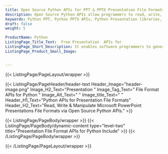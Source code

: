```yaml
---
title: Open Source Python APIs for PPT & PPTX Presentation File Formats
description: Open Source Python APIs allow programmers to read, write, modify & manipulate Microsoft PowerPoint (PPT, PPTX) Presentations File Formats
keywords: Python PPT, Python PPTX APIs, Python Presentation libraries, Python PowerPoint APIs, create PPTX files, edit PPT files, edit PPTX files, manipulate PPT & PPTX,  convert Presentation files,  PPT python API, PPTX  python API
draft: false
weight: 5

ProductName: Python
ListingPage_Title_Text:  Free Presentation  APIs for
ListingPage_Short_Description: It enables software programmers to generate and manipulate Microsoft PowerPoint PPTX Presentation inside their own apps.
ListingPage_Product_Small_Image: 


---
```


{{< ListingPage/PageLayout/wrapper >}}

{{< ListingPage/PageHeader/header-text
Header_Image="header-image.png"
Image_H2_Text="Presentation "
Image_Tag_Text=" File Format APIs for Python "
Image_Alt_Text=" "
Image_title_Text=" "
Header_H1_Text="Python APIs for Presentation File Formats"
Header_H2_Text="Read, Write & Manipulate Microsoft PowerPoint Presentations File Formats via Open Source Python APIs." >}}

{{< ListingPage/PageBody/wrapper >}}
{{< ListingPage/PageBody/dynamic-content type="level-two" title="Presentation File Format APIs for Python Include" >}}
{{< /ListingPage/PageBody/wrapper >}}

{{< /ListingPage/PageLayout/wrapper >}}